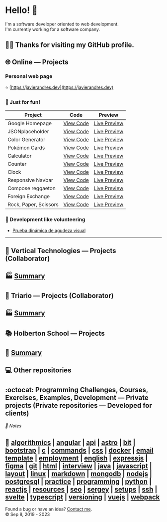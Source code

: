 # Hello! :wave:
I'm a software developer oriented to web development.  
I'm currently working for a software company.

:man_technologist: Thanks for visiting my GitHub profile.
---
## :globe_with_meridians: Online ― Projects
### Personal web page
:star: [https://javierandres.dev](https://javierandres.dev)
### :muscle: Just for fun!
|Project|Code|Preview|
|----|----|----|
|Google Homepage|[View Code](https://github.com/javierandresgp/training-google_homepage)|[Live Preview](https://javierandresgp.github.io/training-google_homepage/)|
|JSONplaceholder|[View Code](https://github.com/javierandresgp/training-jsonplaceholder)|[Live Preview](https://javierandresgp.github.io/training-jsonplaceholder/)|
|Color Generator|[View Code](https://github.com/javierandresgp/training-color_generator)|[Live Preview](https://javierandresgp.github.io/training-color_generator/)|
|Pokémon Cards|[View Code](https://github.com/javierandresgp/training-pokemon_cards)|[Live Preview](https://javierandresgp.github.io/training-pokemon_cards/)|
|Calculator|[View Code](https://github.com/javierandresgp/training-calculator)|[Live Preview](https://javierandresgp.github.io/training-calculator/)|
|Counter|[View Code](https://github.com/javierandresgp/training-counter)|[Live Preview](https://javierandresgp.github.io/training-counter/)|
|Clock|[View Code](https://github.com/javierandresgp/training-clock)|[Live Preview](https://javierandresgp.github.io/training-clock/)|
|Responsive Navbar|[View Code](https://github.com/javierandresgp/training-responsive_navbar)|[Live Preview](https://javierandresgp.github.io/training-responsive_navbar/)|
|Compose reggaeton|[View Code](https://github.com/javierandresgp/training-compose_reggaeton)|[Live Preview](https://javierandresgp.github.io/training-compose_reggaeton/)|
|Foreign Exchange|[View Code](https://github.com/javierandresgp/training-foreign_exchange)|[Live Preview](https://javierandresgp.github.io/training-foreign_exchange/)|
|Rock, Paper, Scissors|[View Code](https://github.com/javierandresgp/odin-rock_paper_scissors)|[Live Preview](https://javierandresgp.github.io/odin-rock_paper_scissors/)|
### :checkered_flag: Development like volunteering
- [Prueba dinámica de agudeza visual](https://javierandresgp.github.io/development-optometrist/)
---
## :office: Vertical Technologies ― Projects (Collaborator)
:factory: [Summary](vertical_technologies.md)
---
## :office: Triario ― Projects (Collaborator)
:factory: [Summary](triario.md)
---
## :books: Holberton School ― Projects
:school: [Summary](holberton_school.md)
---
## :computer: Other repositories
:octocat: Programming Challenges, Courses, Exercises, Examples, Development ― Private projects (Private repositories ― Developed for clients)
---
###### :memo: Notes
:bookmark: [algorithmics](algorithmics.md) | [angular](angular.md) | [api](api.md) | [astro](astro.md) | [bit](bit.md) | [bootstrap](bootstrap.md) | [c](c.md) | [commands](commands.md) | [css](css.md) | [docker](docker.md) | [email template](email_template.md) | [employment](employment.md) | [english](english.md) | [expressjs](expressjs.md) | [figma](figma.md) | [git](git.md) | [html](html.md) | [interview](interview.md) | [java](java.md) | [javascript](javascript.md) | [layout](layout.md) | [linux](linux.md) | [markdown](markdown.md) | [mongodb](mongodb.md) | [nodejs](nodejs.md) | [postgresql](postgresql.md) | [practice](practice.md) | [programming](programming.md) | [python](python.md) | [reactjs](reactjs.md) | [resources](resources.md) | [seo](seo.md) | [sergey](sergey.md) | [setups](setups.md) | [ssh](ssh.md) | [svelte](svelte.md) | [typescript](typescript.md) | [versioning](versioning.md) | [vuejs](vuejs.md) | [webpack](webpack.md)
---
Found a bug or have an idea? [Contact me](https://javierandres.dev).  
:copyright: Sep 8, 2019 - 2023
